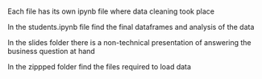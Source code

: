 ###
Each file has its own ipynb file where data cleaning took place

In the students.ipynb file find the final dataframes and analysis of the data 

In the slides folder there is a non-technical presentation of answering the business question at hand

In the zippped folder find the files required to load data